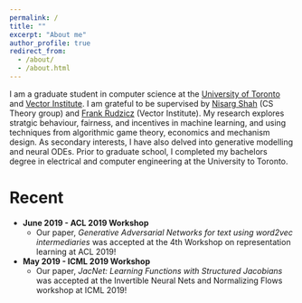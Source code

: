```yaml
---
permalink: /
title: ""
excerpt: "About me"
author_profile: true
redirect_from: 
  - /about/
  - /about.html
---
```


I am a graduate student in computer science at the [University of Toronto](https://web.cs.toronto.edu) and [Vector Institute](https://vectorinstitute.ai/). 
I am grateful to be supervised by [Nisarg Shah](http://www.cs.toronto.edu/~nisarg/) \(CS Theory group\) and [Frank Rudzicz](http://www.cs.toronto.edu/~frank/) \(Vector Institute\). 
My research explores stratgic behaviour, fairness, and incentives in machine learning, and using techniques from algorithmic game theory, economics and mechanism design. 
As secondary interests, I have also delved into generative modelling and neural ODEs. 
Prior to graduate school, I completed my bachelors degree in electrical and computer engineering at the University to Toronto.

Recent 
======
* **June 2019 - ACL 2019 Workshop**
    * Our paper, *Generative Adversarial Networks for text using word2vec intermediaries* was accepted at the 4th Workshop on representation learning at ACL 2019!
* **May 2019 - ICML 2019 Workshop**
    * Our paper, *JacNet: Learning Functions with Structured Jacobians* was accepted at the Invertible Neural Nets and Normalizing Flows workshop at ICML 2019!

